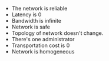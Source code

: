 - The network is reliable
- Latency is 0
- Bandwidth is infinite
- Network is safe
- Topology of network doesn't change.
- There's one administrator
- Transportation cost is 0
- Network is homogeneous
